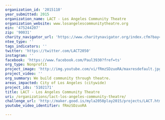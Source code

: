 ```yaml
---
organization_id: '2015110'
year_submitted: 2015
organization_name: LACT - Los Angeles Community Theatre
organization_website: www.losangelescommunitytheatre.org
ein: '475244207'
zip: '90031'
charity_navigator_url: 'https://www.charitynavigator.org/index.cfm?bay=search.profile&ein=475244207'
ntee_type: ''
tags_indicators: ''
twitter: 'https://twitter.com/LACT2050'
instagram: ''
facebook: 'https://www.facebook.com/Paul3930?fref=ts'
org_type: Nonprofit
project_image: 'http://img.youtube.com/vi/fRmzSDzuoRA/maxresdefault.jpg'
project_video: ''
org_summary: We build community through theatre.
areas_impacted: City of Los Angeles (citywide)
project_ids: '5102171'
title: LACT - Los Angeles Community Theatre
uri: /organizations/lact-los-angeles-community-theatre/
challenge_url: 'http://maker.good.is/myla2050play2015/projects/LACT.html'
youtube_video_identifier: fRmzSDzuoRA

---
```

